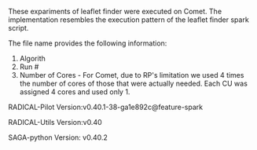 These expariments of leaflet finder were executed on Comet. The implementation resembles the execution pattern of the leaflet finder spark script.

The file name provides the following information:
  1. Algorith
  2. Run #
  3. Number of Cores
    - For Comet, due to RP's limitation we used 4 times the number of cores of those that were actually needed. Each CU was assigned 4 cores and used only 1.

RADICAL-Pilot Version:v0.40.1-38-ga1e892c@feature-spark

RADICAL-Utils Version:v0.40

SAGA-python Version: v0.40.2
